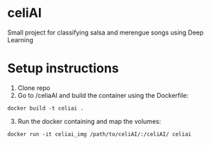 # celiAI
Small project for classifying salsa and merengue songs using Deep Learning

# Setup instructions

1. Clone repo
2. Go to /celiaAI and build the container using the Dockerfile:
```
docker build -t celiai .
```
3. Run the docker containing and map the volumes:
``` 
docker run -it celiai_img /path/to/celiAI/:/celiAI/ celiai
```
